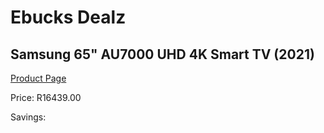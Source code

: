 
# Ebucks Dealz
## Samsung 65" AU7000 UHD 4K Smart TV (2021)
[Product Page](https://www.ebucks.com/web/shop/productSelected.do?prodId=1211645538&catId=363628796)

Price: R16439.00

Savings: 


	